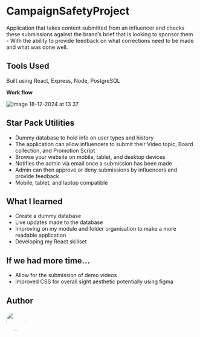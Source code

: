# CampaignSafetyProject

Application that takes content submitted from an influencer and checks these submissions against the brand’s brief that is looking to sponsor them - With the ability to provide feedback on what corrections need to be made and what was done well.

## Tools Used

Built using React, Express, Node, PostgreSQL

**Work flow**

![Image 18-12-2024 at 13 37](https://github.com/user-attachments/assets/3bf82504-2fb3-4622-a274-53c41a73fa12)

## Star Pack Utilities

- Dummy database to hold info on user types and history
- The application can allow influencers to submit their Video topic, Board collection, and Promotion Script
- Browse your website on mobile, tablet, and desktop devices
- Notifies the admin via email once a submission has been made
- Admin can then approve or deny submissions by influencers and provide feedback
- Mobile, tablet, and laptop compatible

## What I learned

- Create a dummy database
- Live updates made to the database
- Improving on my module and folder organisation to make a more readable application
- Developing my React skillset

## If we had more time...

- Allow for the submission of demo videos
- Improved CSS for overall sight aesthetic potentially using figma
  
## Author

<a href="https://github.com/tt01924">
  <img src="https://avatars.githubusercontent.com/u/150555214?v=4" style="border-radius: 50%; width: 50px;">
</a>
